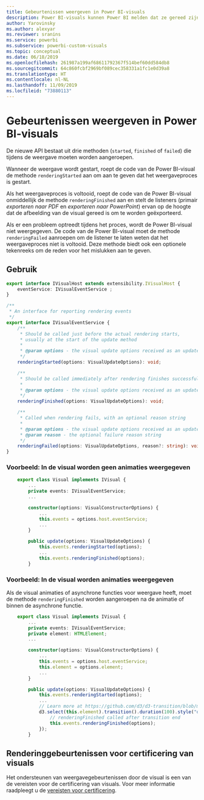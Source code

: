 ```yaml
---
title: Gebeurtenissen weergeven in Power BI-visuals
description: Power BI-visuals kunnen Power BI melden dat ze gereed zijn om te worden geëxporteerd naar Power Point of PDF.
author: Yarovinsky
ms.author: alexyar
ms.reviewer: sranins
ms.service: powerbi
ms.subservice: powerbi-custom-visuals
ms.topic: conceptual
ms.date: 06/18/2019
ms.openlocfilehash: 261987a199af68611792367f514bef60dd584db8
ms.sourcegitcommit: 64c860fcbf2969bf089cec358331a1fc1e0d39a8
ms.translationtype: HT
ms.contentlocale: nl-NL
ms.lasthandoff: 11/09/2019
ms.locfileid: "73880113"
---
```

# <a name="render-events-in-power-bi-visuals"></a>Gebeurtenissen weergeven in Power BI-visuals

De nieuwe API bestaat uit drie methoden (`started`, `finished` of `failed`) die tijdens de weergave moeten worden aangeroepen.

Wanneer de weergave wordt gestart, roept de code van de Power BI-visual de methode `renderingStarted` aan om aan te geven dat het weergaveproces is gestart.

Als het weergaveproces is voltooid, roept de code van de Power BI-visual onmiddellijk de methode `renderingFinished` aan en stelt de listeners (primair *exporteren naar PDF* en *exporteren naar PowerPoint*) ervan op de hoogte dat de afbeelding van de visual gereed is om te worden geëxporteerd.

Als er een probleem optreedt tijdens het proces, wordt de Power BI-visual niet weergegeven. De code van de Power BI-visual moet de methode `renderingFailed` aanroepen om de listener te laten weten dat het weergaveproces niet is voltooid. Deze methode biedt ook een optionele tekenreeks om de reden voor het mislukken aan te geven.

## <a name="usage"></a>Gebruik

```typescript
export interface IVisualHost extends extensibility.IVisualHost {
    eventService: IVisualEventService ;
}

/**
 * An interface for reporting rendering events
 */
export interface IVisualEventService {
    /**
     * Should be called just before the actual rendering starts, 
     * usually at the start of the update method
     *
     * @param options - the visual update options received as an update parameter
     */
    renderingStarted(options: VisualUpdateOptions): void;

    /**
     * Should be called immediately after rendering finishes successfully
     * 
     * @param options - the visual update options received as an update parameter
     */
    renderingFinished(options: VisualUpdateOptions): void;

    /**
     * Called when rendering fails, with an optional reason string
     * 
     * @param options - the visual update options received as an update parameter
     * @param reason - the optional failure reason string
     */
    renderingFailed(options: VisualUpdateOptions, reason?: string): void;
}
```

### <a name="sample-the-visual-displays-no-animations"></a>Voorbeeld: In de visual worden geen animaties weergegeven

```typescript
    export class Visual implements IVisual {
        ...
        private events: IVisualEventService;
        ...

        constructor(options: VisualConstructorOptions) {
            ...
            this.events = options.host.eventService;
            ...
        }

        public update(options: VisualUpdateOptions) {
            this.events.renderingStarted(options);
            ...
            this.events.renderingFinished(options);
        }
```

### <a name="sample-the-visual-displays-animations"></a>Voorbeeld: In de visual worden animaties weergegeven

Als de visual animaties of asynchrone functies voor weergave heeft, moet de methode `renderingFinished` worden aangeroepen na de animatie of binnen de asynchrone functie.

```typescript
    export class Visual implements IVisual {
        ...
        private events: IVisualEventService;
        private element: HTMLElement;
        ...

        constructor(options: VisualConstructorOptions) {
            ...
            this.events = options.host.eventService;
            this.element = options.element;
            ...
        }

        public update(options: VisualUpdateOptions) {
            this.events.renderingStarted(options);
            ...
            // Learn more at https://github.com/d3/d3-transition/blob/master/README.md#transition_end
            d3.select(this.element).transition().duration(100).style("opacity","0").end().then(() => {
                // renderingFinished called after transition end
                this.events.renderingFinished(options);
            });
        }
```

## <a name="rendering-events-for-visual-certification"></a>Renderinggebeurtenissen voor certificering van visuals

Het ondersteunen van weergavegebeurtenissen door de visual is een van de vereisten voor de certificering van visuals. Voor meer informatie raadpleegt u de [vereisten voor certificering](https://docs.microsoft.com/power-bi/power-bi-custom-visuals-certified?#certification-requirements).
